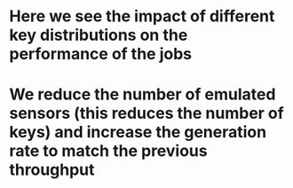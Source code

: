 # Here we see the impact of different key distributions on the performance of the jobs

# We reduce the number of emulated sensors (this reduces the number of keys) and increase the generation rate to match the previous throughput